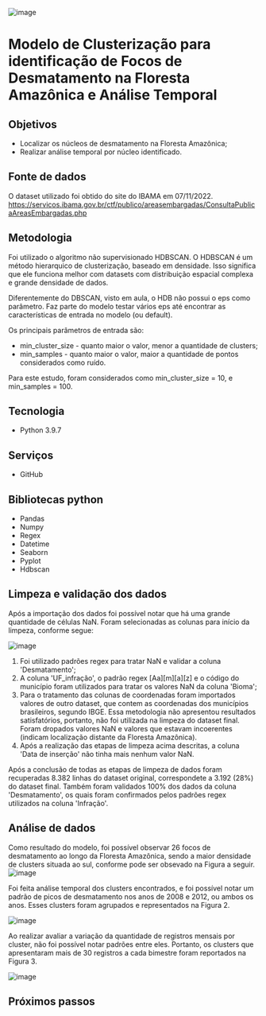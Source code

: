 ![image](https://user-images.githubusercontent.com/101889306/203840956-42429811-c974-4f1c-a75e-3baffc4ec628.png)

#                  Modelo de Clusterização para identificação de Focos de Desmatamento na Floresta Amazônica e Análise Temporal
## Objetivos
- Localizar os núcleos de desmatamento na Floresta Amazônica;
- Realizar análise temporal por núcleo identificado.

## Fonte de dados
O dataset utilizado foi obtido do site do IBAMA em 07/11/2022.
https://servicos.ibama.gov.br/ctf/publico/areasembargadas/ConsultaPublicaAreasEmbargadas.php

## Metodologia
Foi utilizado o algoritmo não supervisionado HDBSCAN.
O HDBSCAN é um método hierarquico de clusterização, baseado em densidade. Isso significa que ele funciona melhor com datasets com distribuição espacial complexa e grande densidade de dados.

Diferentemente do DBSCAN, visto em aula, o HDB não possui o eps como parâmetro. Faz parte do modelo testar vários eps até encontrar as características de entrada no modelo (ou default).

Os principais parâmetros de entrada são:
- min_cluster_size - quanto maior o valor, menor a quantidade de clusters;
- min_samples - quanto maior o valor, maior a quantidade de pontos considerados como ruído.

Para este estudo, foram considerados como min_cluster_size = 10, e min_samples = 100.

## Tecnologia
- Python 3.9.7

## Serviços
- GitHub

## Bibliotecas python
- Pandas
- Numpy
- Regex
- Datetime
- Seaborn
- Pyplot
- Hdbscan

## Limpeza e validação dos dados
Após a importação dos dados foi possível notar que há uma grande quantidade de células NaN. Foram selecionadas as colunas para início da limpeza, conforme segue:

![image](https://user-images.githubusercontent.com/101889306/203857754-4e9a4284-68af-40fc-ae7a-a838ba9c41be.png)

1) Foi utilizado padrões regex para tratar NaN e validar a coluna 'Desmatamento';
2) A coluna 'UF_infração', o padrão regex [Aa][m][a][z] e o código do município foram utilizados para tratar os valores NaN da coluna 'Bioma';
3) Para o tratamento das colunas de coordenadas foram importados valores de outro dataset, que contem as coordenadas dos municípios brasileiros, segundo IBGE. Essa metodologia não apresentou resultados satisfatórios, portanto, não foi utilizada na limpeza do dataset final. Foram dropados valores NaN e valores que estavam incoerentes (indicam localização distante da Floresta Amazônica).
4) Após a realização das etapas de limpeza acima descritas, a coluna 'Data de inserção' não tinha mais nenhum valor NaN.

Após a conclusão de todas as etapas de limpeza de dados foram recuperadas 8.382 linhas do dataset original, correspondete a 3.192 (28%) do dataset final. Também foram validados 100% dos dados da coluna 'Desmatamento', os quais foram confirmados pelos padrões regex utilizados na coluna 'Infração'.

## Análise de dados

Como resultado do modelo, foi possível observar 26 focos de desmatamento ao longo da Floresta Amazônica, sendo a maior densidade de clusters situada ao sul, conforme pode ser obsevado na Figura a seguir.
![image](https://user-images.githubusercontent.com/101889306/203857799-84bb4a25-4f8c-46a4-bb26-e9678132903b.png)

Foi feita análise temporal dos clusters encontrados, e foi possível notar um padrão de picos de desmatamento nos anos de 2008 e 2012, ou ambos os anos. Esses clusters foram agrupados e representados na Figura 2.

![image](https://user-images.githubusercontent.com/101889306/203858441-8d0d60d1-22a2-4cbc-a713-b99ab5f996a4.png)

Ao realizar avaliar a variação da quantidade de registros mensais por cluster, não foi possível notar padrões entre eles. Portanto, os clusters que apresentaram mais de 30 registros a cada bimestre foram reportados na Figura 3.

![image](https://user-images.githubusercontent.com/101889306/203859141-cb1ba5bf-d302-4b5e-9909-67e3bff50dca.png)

## Próximos passos
